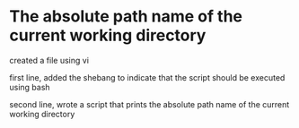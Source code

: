 # The absolute path name of the current working directory

created a file using vi

first line, added the shebang to indicate that the script should be executed using bash

second line, wrote a script that prints the absolute path name of the current working directory
